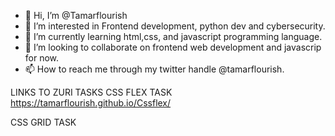 - 👋 Hi, I’m @Tamarflourish
- 👀 I’m interested in Frontend development, python dev and cybersecurity.
- 🌱 I’m currently learning html,css, and javascript programming language.
- 💞️ I’m looking to collaborate on frontend web development and javascrip for now.
- 📫 How to reach me through my twitter handle @tamarflourish.

LINKS TO ZURI TASKS
CSS FLEX TASK 
https://tamarflourish.github.io/Cssflex/

CSS GRID TASK


<!---
Tamarflourish/Tamarflourish is a ✨ special ✨ repository because its `README.md` (this file) appears on your GitHub profile.
You can click the Preview link to take a look at your changes.
--->
